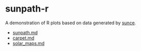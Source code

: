 # sunpath-r

A demonstration of R plots based on data generated by [sunce](https://github.com/klausbrunner/sunce).

* [sunpath.md](sunpath.md)
* [carpet.md](carpet.md)
* [solar_maps.md](solar_maps.md)
